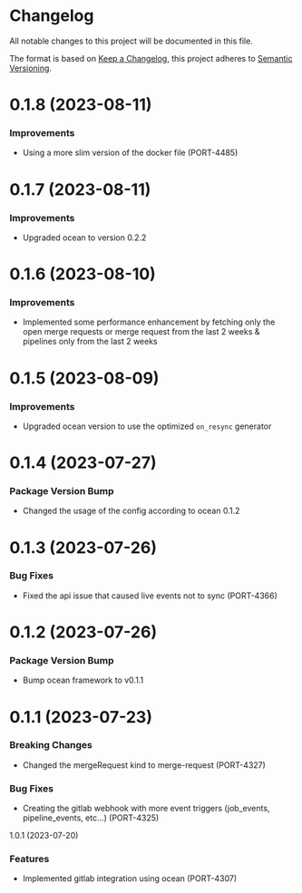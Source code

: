 # Changelog

All notable changes to this project will be documented in this file.

The format is based on [Keep a Changelog](https://keepachangelog.com/en/1.0.0/),
this project adheres to [Semantic Versioning](https://semver.org/spec/v2.0.0.html).

<!-- towncrier release notes start -->

0.1.8 (2023-08-11)
==================

### Improvements

- Using a more slim version of the docker file (PORT-4485)


0.1.7 (2023-08-11)
==================

### Improvements

- Upgraded ocean to version 0.2.2


0.1.6 (2023-08-10)
==================

### Improvements

- Implemented some performance enhancement by fetching only the open merge requests or merge request from the last 2 weeks & pipelines only from the last 2 weeks


0.1.5 (2023-08-09)
==================

### Improvements

- Upgraded ocean version to use the optimized `on_resync` generator


0.1.4 (2023-07-27)
==================

### Package Version Bump

- Changed the usage of the config according to ocean 0.1.2


0.1.3 (2023-07-26)
==================

### Bug Fixes

- Fixed the api issue that caused live events not to sync (PORT-4366)


0.1.2 (2023-07-26)
==================

### Package Version Bump

- Bump ocean framework to v0.1.1


0.1.1 (2023-07-23)
==================

### Breaking Changes

- Changed the mergeRequest kind to merge-request (PORT-4327)

### Bug Fixes

- Creating the gitlab webhook with more event triggers (job_events, pipeline_events, etc...) (PORT-4325)


1.0.1 (2023-07-20)

### Features

- Implemented gitlab integration using ocean (PORT-4307)

